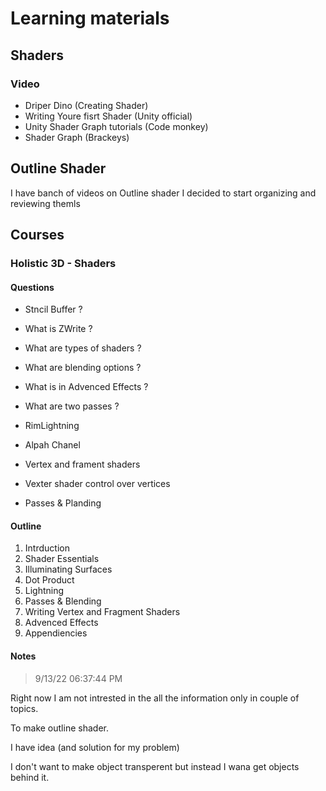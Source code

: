 # Learning materials

## Shaders

### 

### Video

- Driper Dino (Creating Shader)
- Writing Youre fisrt Shader (Unity official)
- Unity Shader Graph tutorials (Code monkey)
- Shader Graph (Brackeys)

## Outline Shader

I have banch of videos on Outline shader I decided to start organizing and reviewing themls

## Courses

### Holistic 3D - Shaders

#### Questions

- Stncil Buffer ?
- What is ZWrite ?
- What are types of shaders ? 
- What are blending options ?
- What is in Advenced Effects ?
- What are two passes ?


- RimLightning
- Alpah Chanel
- Vertex and frament shaders
- Vexter shader control over vertices
- Passes & Planding

#### Outline

01. Intrduction
02. Shader Essentials
03. Illuminating Surfaces
04. Dot Product
05. Lightning
06. Passes & Blending
07. Writing Vertex and Fragment Shaders
08. Advenced Effects
09. Appendiencies

#### Notes

> 9/13/22 06:37:44 PM

Right now I am not intrested in the all the information only in couple of topics.

To make outline shader.

I have idea (and solution for my problem) 

I don't want to make object transperent but instead I wana get objects behind it.

